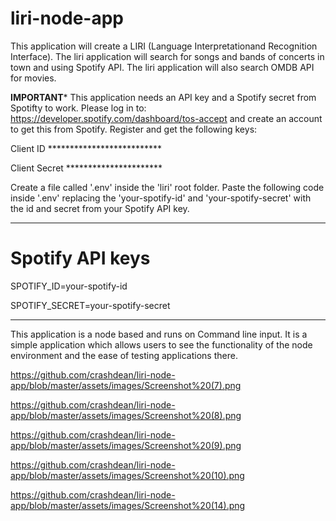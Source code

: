 # liri-node-app

This application will create a LIRI (Language Interpretationand Recognition Interface).  The liri application will search for songs and bands of concerts in town and using Spotify API.   The liri application will also search OMDB API for movies.

****IMPORTANT*****
This application needs an API key and a Spotify secret from Spotifty to work. Please log in to:
https://developer.spotify.com/dashboard/tos-accept and create an account to get this from Spotify.
Register and get the following keys:

Client ID **************************

Client Secret **********************

Create a file called '.env' inside the 'liri' root folder.  Paste the following code inside '.env' replacing the 'your-spotify-id' and 'your-spotify-secret' with the id and secret from your Spotify API key.

*********
# Spotify API keys

SPOTIFY_ID=your-spotify-id

SPOTIFY_SECRET=your-spotify-secret
**********
This application is a node based and runs on Command line input.  It is a simple application which allows users to see the functionality of the node environment and the ease of testing applications there.   


https://github.com/crashdean/liri-node-app/blob/master/assets/images/Screenshot%20(7).png

https://github.com/crashdean/liri-node-app/blob/master/assets/images/Screenshot%20(8).png

https://github.com/crashdean/liri-node-app/blob/master/assets/images/Screenshot%20(9).png

https://github.com/crashdean/liri-node-app/blob/master/assets/images/Screenshot%20(10).png

https://github.com/crashdean/liri-node-app/blob/master/assets/images/Screenshot%20(14).png
